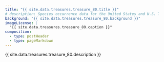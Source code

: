 ```yaml
---
title: "{{ site.data.treasures.treasure_80.title }}"
# description: Species occurrence data for the United States and U.S. Territories.
background: "{{ site.data.treasures.treasure_80.background }}"
imageLicense: |
  "{{ site.data.treasures.treasure_80.caption }}"
composition:
  - type: postHeader
  - type: pageMarkdown
---
```


{{ site.data.treasures.treasure_80.description }}